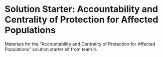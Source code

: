 # Solution Starter: Accountability and Centrality of Protection for Affected Populations
Materials for the "Accountability and Centrality of Protection for Affected Populations" solution starter kit from team 4.
